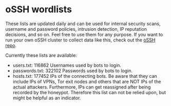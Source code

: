 # oSSH wordlists
These lists are updated daily and can be used for internal security scans, username and password policies, intrusion detection, IP reputation decisions, and so on. Feel free to use them for any purpose. If you want to run your own oSSH cluster to collect data like this, check out the [oSSH repo](https://github.com/toxyl/ossh).  

Currently these lists are available:  
- users.txt: 116862                                                                                                                                                                                                                                                                                                                                                                                                                                                                                                                                                                                           Usernames used by bots to login. 
- passwords.txt: 322102                                                                                                                                                                                                                                                                                                                                                                                                                                                                                                                                                                                           Passwords used by bots to login. 
- hosts.txt: 177452                                                                                                                                                                                                                                                                                                                                                                                                                                                                                                                                                                                           IPs of the connecting bots. Be aware that they can include IPs of VPNs, Tor exit nodes and others that are NOT IPs of the actual attackers. Furthermore, IPs can get reassigned after being recorded by the honeypot. Therefore this list can not be relied upon, but might be helpful as an indicator.
